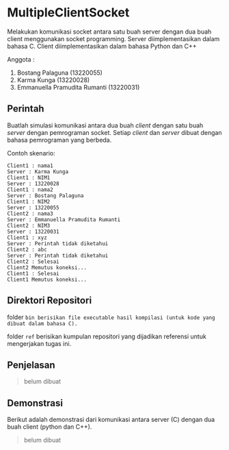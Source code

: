 # MultipleClientSocket

Melakukan komunikasi socket antara satu buah server dengan dua buah client menggunakan socket programming. Server diimplementasikan dalam bahasa C. Client diimplementasikan dalam bahasa Python dan C++

Anggota :

1. Bostang Palaguna (13220055)
2. Karma Kunga (13220028)
3. Emmanuella Pramudita Rumanti (13220031)

## Perintah

Buatlah simulasi komunikasi antara dua buah _client_ dengan satu buah _server_ dengan pemrograman socket. Setiap _client_ dan _server_ dibuat dengan bahasa pemrograman yang berbeda.

Contoh skenario:

```
Client1 : nama1
Server : Karma Kunga
Client1 : NIM1
Server : 13220028
Client1 : nama2
Server : Bostang Palaguna
Client1 : NIM2
Server : 13220055
Client2 : nama3
Server : Emmanuella Pramudita Rumanti
Client2 : NIM3
Server : 13220031
Client1 : xyz
Server : Perintah tidak diketahui
Client2 : abc
Server : Perintah tidak diketahui
Client2 : Selesai
Client2 Memutus koneksi...
Client1 : Selesai
Client1 Memutus koneksi...
```

## Direktori Repositori

folder `bin berisikan file executable hasil kompilasi (untuk kode yang dibuat dalam bahasa C).`

folder `ref` berisikan kumpulan repositori yang dijadikan referensi untuk mengerjakan tugas ini.

## Penjelasan

> belum dibuat

## Demonstrasi

Berikut adalah demonstrasi dari komunikasi  antara server (C) dengan dua buah client (python dan C++).

> belum dibuat
